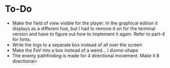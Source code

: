 # To-Do
- Make the field of view visible for the player. In the graphical edition it displays as a different hue, but I had to remove it on for the terminal version and have to figure out how to implement it again. Refer to part-4 for hints.
- Write the logs to a separate box instead of all over the screen
- Make the FoV into a box instead of a weird... I dunno-shape
- The enemy pathfinding is made for 4 directional movement. Make it 8 directional>
